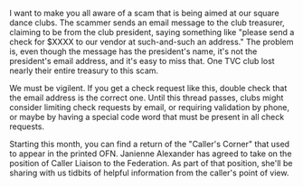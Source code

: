 I want to make you all aware of a scam that is being aimed at our square dance clubs. The scammer sends an email message to the club treasurer, claiming to be from the club president, saying something like "please send a check for $XXXX to our vendor at such-and-such an address." The problem is, even though the message has the president's name, it's not the president's email address, and it's easy to miss that. One TVC club lost nearly their entire treasury to this scam.

We must be vigilent. If you get a check request like this, double check that the email address is the correct one. Until this thread passes, clubs might consider limiting check requests by email, or requiring validation by phone, or maybe by having a special code word that must be present in all check requests.

Starting this month, you can find a return of the "Caller's Corner" that used to appear in the printed OFN. Janienne Alexander has agreed to take on the position of Caller Liaison to the Federation. As part of that position, she'll be sharing with us tidbits of helpful information from the caller's point of view.